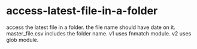 # access-latest-file-in-a-folder
access the latest file in a folder. the file name should have date on it. master_file.csv includes the folder name.
v1 uses fnmatch module.
v2 uses glob module.
